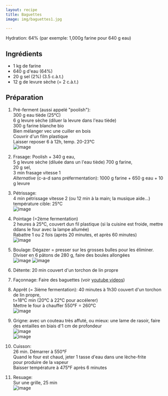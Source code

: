 ```yaml
---
layout: recipe
title: Baguettes
image: img/baguettes1.jpg
 
---
```


Hydration: 64% (par exemple: 1,000g farine pour 640 g eau)

## Ingrédients
* 1 kg de farine
* 640 g d'eau  (64%)
* 20 g sel (2%) (3.5 c.à.t.)
* 12 g de levure sèche (= 2 c.à.t.)   

## Préparation

1. Pré-ferment (aussi appelé "poolish"):   
300 g eau tiède (25°C)  
6 g levure sèche (diluer la levure dans l'eau tiède)   
300 g farine blanche bio   
Bien mélanger vec une cuiller en bois   
Couvrir d'un film plastique   
Laisser reposer 6 à 12h, temp. 20-23°C       
![image](img/baguettes4.jpg)

2. Frasage:
Poolish +
340 g eau,  
5 g levure sèche (diluée dans un l'eau tiède) 
700 g farine,  
20 g sel,  
3 min frasage vitesse 1   
*Alternative* (c-a-d sans préfermentation):  1000 g farine + 650 g eau + 10 g levure  

3. Pétrissage:   
4 min pétrissage vitesse 2 (ou 12 min à la main; la musique aide...)  
température cible: 25°C   
![image](img/baguettes11.jpg)  

4. Pointage  (=2ème fermentation)  
2 heures à 25°C, couvert dun fil plastique 
(si la cuisine est froide, mettre ddans le four avec la lampe allumée)   
Rabattre 1 ou 2 fois (après 20 minutes, et après 60 minutes)  
![image](img/baguettes7.jpg)

5. Boulage:
Dégazer = presser sur les grosses bulles pour les éliminer. 
Diviser en 6 pâtons de 280 g, faire des boules allongées   
![image](img/baguettes9.jpg)
![image](img/baguettes10.jpg)

6. Détente:
20 min couvert d'un torchon de lin propre 

7. Façonnage: 
Faire des baguettes (voir  [youtube videos](http://www.youtube.com/watch?v=fdNRogR10nM))

8. Apprêt (= 3ième fermentation):
40 minutes à 1h30 couvert d'un torchon de lin propre,   
t=18°C min (20°C à 22°C pour accélerer)   
Mettre le four à chauffer 550°F = 260°C  
![image](img/baguettes2.jpg)

9. Grigne:
avec un couteau très affuté, ou mieux: une lame de rasoir, faire des entailles en biais d'1 cm de profondeur  
![image](img/baguettes12.jpg)   
![image](img/baguettes6.jpg)

10. Cuisson:   
26 min. Démarrer à 550°F    
Quand le four est chaud, jeter 1 tasse d'eau dans une lèche-frite  
pour produire de la vapeur  
Baisser température à 475°F après 6 minutes  

11. Resuage:   
Sur une grille, 25 min  
![image](img/baguettes8.jpg)